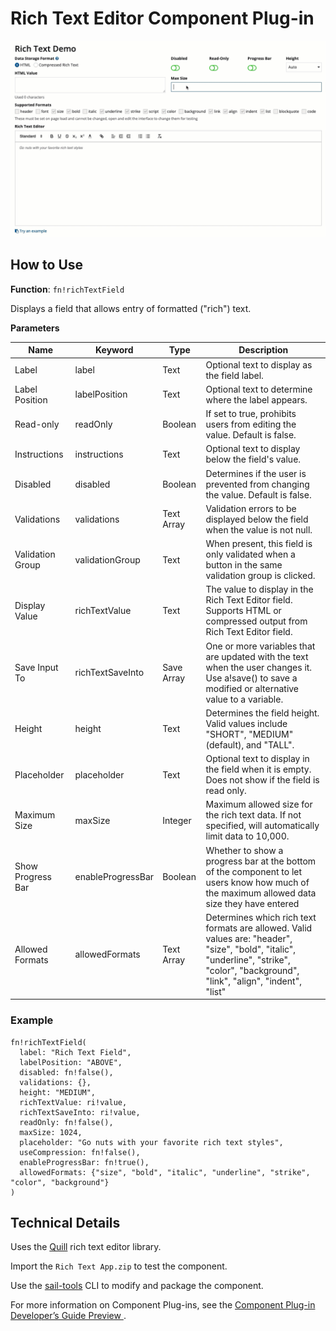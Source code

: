 # Rich Text Editor Component Plug-in

![screencast](screencast.gif)

## How to Use

**Function**: `fn!richTextField`

Displays a field that allows entry of formatted ("rich") text.

**Parameters**

| **Name**          | **Keyword**       | **Type**   | **Description**                                                                                                                                                                       |
| ----------------- | ----------------- | ---------- | ------------------------------------------------------------------------------------------------------------------------------------------------------------------------------------- |
| Label             | label             | Text       | Optional text to display as the field label.                                                                                                                                          |
| Label Position    | labelPosition     | Text       | Optional text to determine where the label appears.                                                                                                                                   |
| Read-only         | readOnly          | Boolean    | If set to true, prohibits users from editing the value. Default is false.                                                                                                             |
| Instructions      | instructions      | Text       | Optional text to display below the field's value.                                                                                                                                     |
| Disabled          | disabled          | Boolean    | Determines if the user is prevented from changing the value. Default is false.                                                                                                        |
| Validations       | validations       | Text Array | Validation errors to be displayed below the field when the value is not null.                                                                                                         |
| Validation Group  | validationGroup   | Text       | When present, this field is only validated when a button in the same validation group is clicked.                                                                                     |
| Display Value     | richTextValue     | Text       | The value to display in the Rich Text Editor field. Supports HTML or compressed output from Rich Text Editor field.                                                                   |
| Save Input To     | richTextSaveInto  | Save Array | One or more variables that are updated with the text when the user changes it. Use a!save() to save a modified or alternative value to a variable.                                    |
| Height            | height            | Text       | Determines the field height. Valid values include "SHORT", "MEDIUM" (default), and "TALL".                                                                                            |
| Placeholder       | placeholder       | Text       | Optional text to display in the field when it is empty. Does not show if the field is read only.                                                                                      |
| Maximum Size      | maxSize           | Integer    | Maximum allowed size for the rich text data. If not specified, will automatically limit data to 10,000.                                                                               |
| Show Progress Bar | enableProgressBar | Boolean    | Whether to show a progress bar at the bottom of the component to let users know how much of the maximum allowed data size they have entered                                           |
| Allowed Formats   | allowedFormats    | Text Array | Determines which rich text formats are allowed. Valid values are: "header", "size", "bold", "italic", "underline", "strike", "color", "background", "link", "align", "indent", "list" |

### Example

```
fn!richTextField(
  label: "Rich Text Field",
  labelPosition: "ABOVE",
  disabled: fn!false(),
  validations: {},
  height: "MEDIUM",
  richTextValue: ri!value,
  richTextSaveInto: ri!value,
  readOnly: fn!false(),
  maxSize: 1024,
  placeholder: "Go nuts with your favorite rich text styles",
  useCompression: fn!false(),
  enableProgressBar: fn!true(),
  allowedFormats: {"size", "bold", "italic", "underline", "strike", "color", "background"}
)
```

## Technical Details

Uses the [Quill](https://quilljs.com/) rich text editor library.

Import the `Rich Text App.zip` to test the component.

Use the [sail-tools](https://www.npmjs.com/package/sail-tools) CLI to modify and package the component.

For more information on Component Plug-ins, see the [Component Plug-in Developer’s Guide Preview
](https://docs.google.com/document/d/1QWYZUWb-gG1I5AKeRF6saKUaLwUk2mIndQ6zkGZaU4o/edit#).
